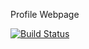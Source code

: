 Profile Webpage


[![Build Status](https://travis-ci.org/Simonbiker/profile.svg?branch=master)](https://travis-ci.org/Simonbiker/profile) 